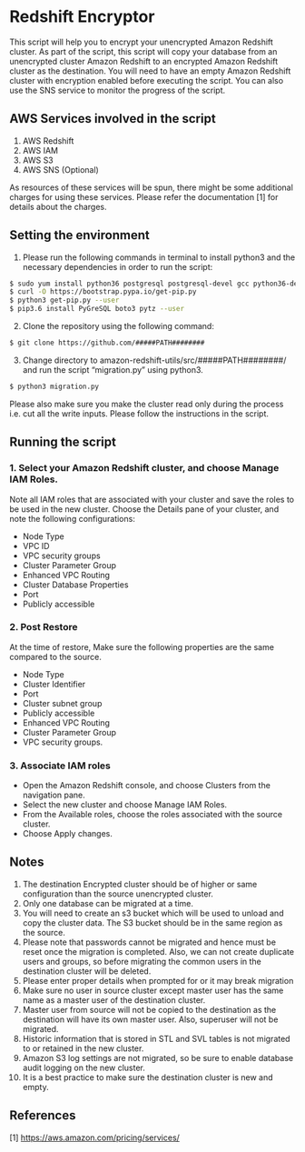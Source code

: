 # Redshift Encryptor

This script will help you to encrypt your unencrypted Amazon Redshift cluster. As part of the script, this script will copy your database from an unencrypted cluster Amazon Redshift to an encrypted Amazon Redshift cluster as the destination. You will need to have an empty Amazon Redshift cluster with encryption enabled before executing the script. You can also use the SNS service to monitor the progress of the script.

## AWS Services involved in the script

1. AWS Redshift
2. AWS IAM
3. AWS S3
4. AWS SNS (Optional)

As resources of these services will be spun, there might be some additional charges for using these services. Please refer the documentation [1] for details about the charges.

## Setting the environment

1. Please run the following commands in terminal to install python3 and the necessary dependencies in order to run the script:
```sh
$ sudo yum install python36 postgresql postgresql-devel gcc python36-devel libffi-devel
$ curl -O https://bootstrap.pypa.io/get-pip.py
$ python3 get-pip.py --user
$ pip3.6 install PyGreSQL boto3 pytz --user
```

2. Clone the repository using the following command:
```sh
$ git clone https://github.com/#####PATH########
```

3. Change directory to amazon-redshift-utils/src/#####PATH########/ and run the script “migration.py” using python3.
```sh
$ python3 migration.py
```
Please also make sure you make the cluster read only during the process i.e. cut all the write inputs.
Please follow the instructions in the script.


## Running the script

### 1. Select your Amazon Redshift cluster, and choose Manage IAM Roles.
Note all IAM roles that are associated with your cluster and save the roles to be used in the new cluster.
Choose the Details pane of your cluster, and note the following configurations:
- Node Type
- VPC ID
- VPC security groups
- Cluster Parameter Group
- Enhanced VPC Routing
- Cluster Database Properties
- Port
- Publicly accessible
 
### 2. Post Restore
At the time of restore, Make sure the following properties are the same compared to the source.
- Node Type
- Cluster Identifier
- Port
- Cluster subnet group
- Publicly accessible
- Enhanced VPC Routing
- Cluster Parameter Group
- VPC security groups.
 
### 3. Associate IAM roles
- Open the Amazon Redshift console, and choose Clusters from the navigation pane.
- Select the new cluster and choose Manage IAM Roles.
- From the Available roles, choose the roles associated with the source cluster.
- Choose Apply changes.


## Notes

1. The destination Encrypted cluster should be of higher or same configuration than the source unencrypted cluster.
2. Only one database can be migrated at a time.
3. You will need to create an s3 bucket which will be used to unload and copy the cluster data. The S3 bucket should be in the same region as the source.
4. Please note that passwords cannot be migrated and hence must be reset once the migration is completed. Also, we can not create duplicate users and groups, so before migrating the common users in the destination cluster will be deleted.
5. Please enter proper details when prompted for or it may break migration
6. Make sure no user in source cluster except master user has the same name as a master user of the destination cluster.
7. Master user from source will not be copied to the destination as the destination will have its own master user. Also, superuser will not be migrated.
8. Historic information that is stored in STL and SVL tables is not migrated to or retained in the new cluster.
9. Amazon S3 log settings are not migrated, so be sure to enable database audit logging on the new cluster.
10. It is a best practice to make sure the destination cluster is new and empty.

## References 
[1] https://aws.amazon.com/pricing/services/ 
